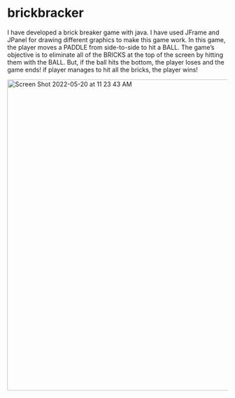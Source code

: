 # brickbracker

I have developed a brick breaker game with java. I have used JFrame and JPanel for drawing different graphics to make this game work. In this game, the player moves a PADDLE from side-to-side to hit a BALL. The game’s objective is to eliminate all of the BRICKS at the top of the screen by hitting them with the BALL. But, if the ball hits the bottom, the player loses and the game ends! if player manages to hit all the bricks, the player wins!


<img width="709" alt="Screen Shot 2022-05-20 at 11 23 43 AM" src="https://user-images.githubusercontent.com/91497158/169590028-2b119b93-7409-4189-9332-a13cb6cd3d0c.png">
